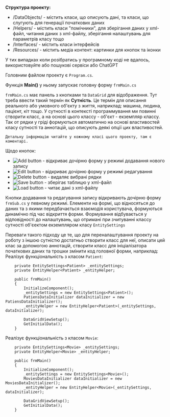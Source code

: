 **Структура проекту:**

* /DataObjects/ - містить класи, що описують дані, та класи, що слугують для генерації початкових даних
* /Helpers/ - містить класи "помічники", для зберігання даних у xml-файл, читання даних з xml-файлу, зберігання налаштувань для параметрів класу тощо
* /Interfaces/ - містить класи інтерфейсів
* /Resources/ - містить медіа контент: картинки для кнопок та іконки

У тих випадках коли розібратись у програмному коді не вдалось, використовуйте або пошукові сервіси або ChatGPT




Головним файлом проекту є `Program.cs`.

Функція **Main()** у ньому запускає головну форму `frmMain.cs`

`frmMain.cs` має панель з кнопками та `DataGrid` для відображення.
Тут треба ввести такий термін як **Сутність**. Це термін для описання реального або умовного об'єкту з життя, наприклад: машина, людина, пацієнт, кіт тощо. У сутності в контексті программування ми повинні створити класс, а на основі цього классу - об'єкт - екземпляр классу.
Так от рядки у гріді формуються автоматично на основі властивостей класу сутності та аннотацій, що описують деякі опції цих властивостей.

`Детальну інформацію читайте у кожному класі цього проекту, там є коментарі.`

Щодо кнопок:
* ![Add button](/Resources/24px_png_add.png) - відкриває дочірню форму у режимі додавання нового запису
* ![Edit button](/Resources/24px_png_edit.png) - відкриває дочірню форму у режимі редагування
* ![Delete button](/Resources/24px_png_del.png) - видаляє вибрані рядки
* ![Save button](/Resources/24px_png_save.png) - зберігає таблицю у xml-файл
* ![Load button](/Resources/24px_png_replace.png) - читає дані з xml-файлу

Кнопки додавання та редагування запису відкривають дочірню форму `frmSub.cs` у певному режимі.
Елементи на формі, що відносяться до даних та з якими передбачається взаємодія користувача, формуються динамічно під час відкриття форми. Формування відбувається у відповідності до налаштувань, що отримані при зчитуванні классу сутності об'єектом екземпляром класу `EntitySettings`

Переваги такого підходу це те, що для переналаштування проекту на роботу з іншою сутністю достатньо створити класс для неї, описати цей клас за допомогою аннотацій, створити класс для ініціалізатора початкових даних та трошки змінити код головної форми, наприклад:
Реалізує функціональність з класом `Patient`:
```
    private EntitySettings<Patient> _entitySettings;
    private EntityHelper<Patient> _entityHelper;
    
    public frmMain()
    {
        InitializeComponent();
        _entitySettings = new EntitySettings<Patient>();
        PatiensDataInitializer dataInitializer = new PatiensDataInitializer();
        _entityHelper = new EntityHelper<Patient>(_entitySettings, dataInitializer);

        DataGridViewSetup();
        GetInitialData();
    }
```
Реалізує функціональність з класом `Movie`:
```
    private EntitySettings<Movie> _entitySettings;
    private EntityHelper<Movie> _entityHelper;
    
    public frmMain()
    {
        InitializeComponent();
        _entitySettings = new EntitySettings<Movie>();
        MoviesDataInitializer dataInitializer = new MoviesDataInitializer();
        _entityHelper = new EntityHelper<Movie>(_entitySettings, dataInitializer);

        DataGridViewSetup();
        GetInitialData();
    }
```